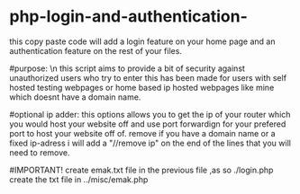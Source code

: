 # php-login-and-authentication-
this copy paste code will add a login feature on your home page and an authentication feature on the rest of your files.

#purpose: \n
this script aims to provide a bit of security against unauthorized users who try to enter this has been made for users with self hosted testing webpages or home based ip hosted webpages like mine which doesnt have a domain name.

#optional ip adder:
this options allows you to get the ip of your router which you would host your website off and use port forwardign for your prefered port to host your website off of.
remove if you have a domain name or a fixed ip-adress i will add a "//remove ip" on the end of the lines that you will need to remove.

#IMPORTANT!
create emak.txt file in the previous file ,as so
./login.php create the txt file in ../misc/emak.php
